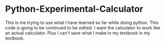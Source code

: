 # Python-Experimental-Calculator
This is me trying to use what I have learned so far while doing python. This code is going to be continued to be edited. 
I want the calculator to work like an actual calculator. Plus I can't save what I make in my textbook in my textbook. 
